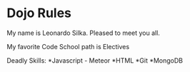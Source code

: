 Dojo Rules
==========

My name is Leonardo Silka. Pleased to meet you all.

My favorite Code School path is Electives

Deadly Skills:
*Javascript - Meteor
*HTML
*Git
*MongoDB